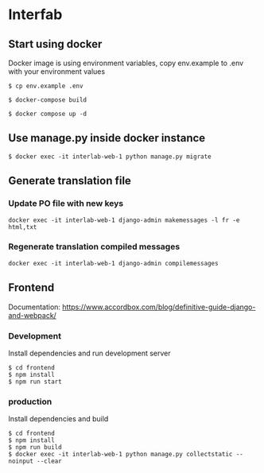 # Interfab

## Start using docker

Docker image is using environment variables, copy env.example to .env with your environment values
```shell
$ cp env.example .env
```

```shell
$ docker-compose build
```

```shell
$ docker compose up -d
```

## Use manage.py inside docker instance

```shell
$ docker exec -it interlab-web-1 python manage.py migrate
```

## Generate translation file

### Update PO file with new keys
```shell
docker exec -it interlab-web-1 django-admin makemessages -l fr -e html,txt
```

### Regenerate translation compiled messages
```shell
docker exec -it interlab-web-1 django-admin compilemessages
```

## Frontend 
Documentation: https://www.accordbox.com/blog/definitive-guide-django-and-webpack/

### Development
Install dependencies and run development server

```shell
$ cd frontend
$ npm install
$ npm run start
```

### production

Install dependencies and build
```shell
$ cd frontend
$ npm install
$ npm run build
$ docker exec -it interlab-web-1 python manage.py collectstatic --noinput --clear
```